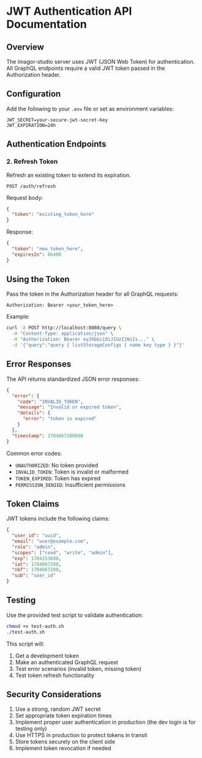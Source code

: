 # JWT Authentication API Documentation

## Overview

The imagor-studio server uses JWT (JSON Web Token) for authentication. All GraphQL endpoints require a valid JWT token passed in the Authorization header.

## Configuration

Add the following to your `.env` file or set as environment variables:

```env
JWT_SECRET=your-secure-jwt-secret-key
JWT_EXPIRATION=24h
```

## Authentication Endpoints

### 2. Refresh Token

Refresh an existing token to extend its expiration.

```
POST /auth/refresh
```

Request body:
```json
{
  "token": "existing_token_here"
}
```

Response:
```json
{
  "token": "new_token_here",
  "expiresIn": 86400
}
```

## Using the Token

Pass the token in the Authorization header for all GraphQL requests:

```
Authorization: Bearer <your_token_here>
```

Example:
```bash
curl -X POST http://localhost:8080/query \
  -H "Content-Type: application/json" \
  -H "Authorization: Bearer eyJhbGciOiJIUzI1NiIs..." \
  -d '{"query":"query { listStorageConfigs { name key type } }"}'
```

## Error Responses

The API returns standardized JSON error responses:

```json
{
  "error": {
    "code": "INVALID_TOKEN",
    "message": "Invalid or expired token",
    "details": {
      "error": "token is expired"
    }
  },
  "timestamp": 1704067200000
}
```

Common error codes:
- `UNAUTHORIZED`: No token provided
- `INVALID_TOKEN`: Token is invalid or malformed
- `TOKEN_EXPIRED`: Token has expired
- `PERMISSION_DENIED`: Insufficient permissions

## Token Claims

JWT tokens include the following claims:

```json
{
  "user_id": "uuid",
  "email": "user@example.com",
  "role": "admin",
  "scopes": ["read", "write", "admin"],
  "exp": 1704153600,
  "iat": 1704067200,
  "nbf": 1704067200,
  "sub": "user_id"
}
```

## Testing

Use the provided test script to validate authentication:

```bash
chmod +x test-auth.sh
./test-auth.sh
```

This script will:
1. Get a development token
2. Make an authenticated GraphQL request
3. Test error scenarios (invalid token, missing token)
4. Test token refresh functionality

## Security Considerations

1. Use a strong, random JWT secret
2. Set appropriate token expiration times
3. Implement proper user authentication in production (the dev login is for testing only)
4. Use HTTPS in production to protect tokens in transit
5. Store tokens securely on the client side
6. Implement token revocation if needed
